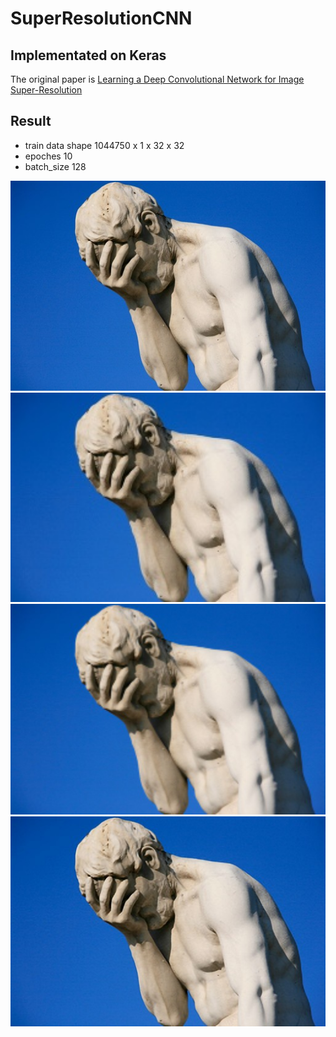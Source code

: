 # SuperResolutionCNN
## Implementated on Keras

The original paper is [Learning a Deep Convolutional Network for Image Super-Resolution](https://arxiv.org/abs/1501.00092)

## Result
- train data shape 1044750 x 1 x 32 x 32
- epoches 10
- batch_size 128

<p align="center">
<img src="https://github.com/0leynik/SuperResolutionCNN/blob/master/predict_2x/1.jpg" width="800"/>
<img src="https://github.com/0leynik/SuperResolutionCNN/blob/master/predict_2x/1_downresized.jpg" width="800"/>
<img src="https://github.com/0leynik/SuperResolutionCNN/blob/master/predict_2x/1_bicubic.jpg" width="800"/>
<img src="https://github.com/0leynik/SuperResolutionCNN/blob/master/predict_2x/1_srcnn.jpg" width="800"/>
</p>

